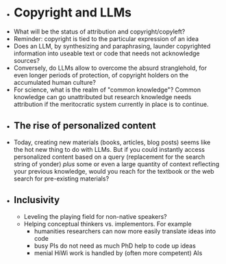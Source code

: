 - # Copyright and LLMs
- What will be the status of attribution and copyright/copyleft?
- Reminder: copyright is tied to the particular expression of an idea
- Does an LLM, by synthesizing and paraphrasing, launder copyrighted information into useable text or code that needs not acknowledge sources?
- Conversely, do LLMs allow to overcome the absurd stranglehold, for even longer periods of protection, of copyright holders on the accumulated human culture?
- For science, what is the realm of "common knowledge"?
  Common knowledge can go unattributed but research knowledge needs attribution if the meritocratic system currently in place is to continue.
- ## The rise of personalized content
- Today, creating new materials (books, articles, blog posts) seems like the hot new thing to do with LLMs. But if you could instantly access personalized content based on a query (replacement for the search string of yonder) *plus* some or even a large quantity of context reflecting your previous knowledge, would you reach for the textbook or the web search for pre-existing materials?
- ## Inclusivity 
  * Leveling the playing field for non-native speakers?
  * Helping conceptual thinkers vs. implementors. For example
     * humanities researchers can now more easily translate ideas into code
     * busy PIs do not need as much PhD help to code up ideas 
     * menial HiWi work is handled by (often more competent) AIs